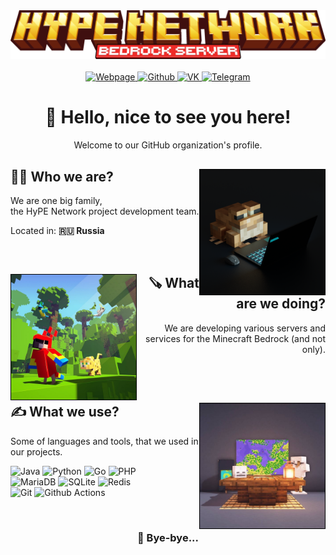 <div>
   <img src="profile/logo.png" alt="logo">
   <div align="center">
      <br>
      <a href="https://hy-pe.ru">
      <img src="https://custom-icon-badges.demolab.com/badge/server_webpage-D1463F?style=for-the-badge&logoColor=white&logo=repo" alt="Webpage" />
      </a>
      <a href="https://github.com/HyPE-Network">
      <img src="https://img.shields.io/badge/Github-181717?&style=for-the-badge&logo=github&logoColor=white" alt="Github" />
      </a>
      <a href="https://vk.com/hype_pe">
      <img src="https://img.shields.io/badge/VK-0077FF?&style=for-the-badge&logo=vk&logoColor=white" alt="VK" />
      </a>
      <a href="https://t.me/hype_pe">
      <img src="https://img.shields.io/badge/Telegram-26A5E4?&style=for-the-badge&logo=telegram&logoColor=white" alt="Telegram" />
      </a>
      <div>
         <h1>👋 Hello, nice to see you here!</h1>
         <p>Welcome to our GitHub organization's profile.</p>
      </div>
   </div>
</div>
<div>
   <img align="right" height="200" src="profile/img1.png" alt="" style="border: 1px solid black; ">
   <div align="left">
      <h2>👨‍🔧 Who we are?</h2>
      <p>We are one big family,<br>the HyPE Network project development team.</p>
      <p>Located in: <strong>🇷🇺 Russia</strong></p>
   </div>
</div>
<br>
<div>
   <img align="left" height="200" src="profile/img2.jpg" alt="" style="border: 1px solid black; ">
   <div align="right">
      <h2>🪚 What are we doing?</h2>
      <p>We are developing various servers and services for the Minecraft Bedrock (and not only).</p>
   </div>
</div>
<br>
<br>
<div>
   <img align="right" height="200" src="profile/img3.jpg" alt="" style="border: 1px solid black; ">
   <div align="left">
      <h2>✍️ What we use?</h2>
      <p>Some of languages and tools, that we used in our projects.</p>
      <p>
         <img alt="Java" src="https://img.shields.io/badge/Java-ED8B00?style=for-the-badge&logo=java&logoColor=white" />
         <img alt="Python" src="https://img.shields.io/badge/Python-3776AB?style=for-the-badge&logo=python&logoColor=white" />
         <img alt="Go" src="https://img.shields.io/badge/Go-00ADD8?style=for-the-badge&logo=go&logoColor=white" /> 
         <img alt="PHP" src="https://img.shields.io/badge/PHP-777BB4?style=for-the-badge&logo=php&logoColor=white" />
         <br>
         <img alt="MariaDB" src="https://img.shields.io/badge/MariaDB-003545?style=for-the-badge&logo=mariadb&logoColor=white" />
         <img alt="SQLite" src="https://img.shields.io/badge/SQLite-003B57?style=for-the-badge&logo=sqlite&logoColor=white" />
         <img alt="Redis" src="https://img.shields.io/badge/Redis-DC382D?style=for-the-badge&logo=redis&logoColor=white" />
         <br>
         <img alt="Git" src="https://img.shields.io/badge/Git-F05032?style=for-the-badge&logo=git&logoColor=white" />
         <img alt="Github Actions" src="https://img.shields.io/badge/Github_Actions-2088FF?style=for-the-badge&logo=github-actions&logoColor=white" />
      </p>
   </div>
</div>
<br>
<div align="center">
   <h3>🐍 Bye-bye...</h3>
</div>